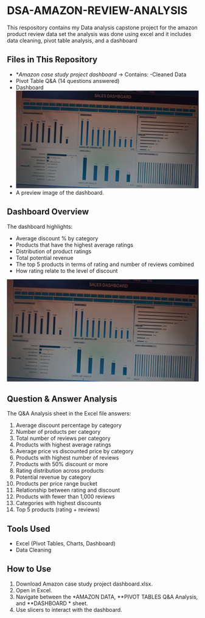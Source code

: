 # DSA-AMAZON-REVIEW-ANALYSIS
This respository contains my Data analysis capstone project for the amazon product review data set
the analysis was done  using excel and it includes data cleaning, pivot table  analysis, and a dashboard


## Files in This Repository
- **Amazon case study project dashboard* → Contains: -Cleaned Data
- Pivot Table Q&A (14 questions answered)
- Dashboard
- *![Dashboard Screenshot](IMG_20250803_230104.jpg)*
-  A preview image of the dashboard.



## Dashboard Overview
The dashboard highlights:
- Average discount % by category
- Products that have the highest average ratings			
- Distribution of product ratings	
- Total potential revenue
- The top 5 products in terms of rating and number of reviews combined
-  How  rating relate to the level of discount

![Dashboard Screenshot](IMG_20250803_230104.jpg)


##  Question & Answer Analysis
The Q&A Analysis sheet in the Excel file answers:
1. Average discount percentage by category
2. Number of products per category
3. Total number of reviews per category
4. Products with highest average ratings
5. Average price vs discounted price by category
6. Products with highest number of reviews
7. Products with 50% discount or more
8. Rating distribution across products
9. Potential revenue by category
10. Products per price range bucket
11. Relationship between rating and discount
12. Products with fewer than 1,000 reviews
13. Categories with highest discounts
14. Top 5 products (rating + reviews)
    



## Tools Used
- Excel (Pivot Tables, Charts, Dashboard)
- Data Cleaning



##  How to Use
1. Download Amazon case study project dashboard.xlsx.
2. Open in Excel.
3. Navigate between the *AMAZON DATA, **PIVOT TABLES Q&A Analysis, and **DASHBOARD * sheet.
4. Use slicers to interact with the dashboard.

